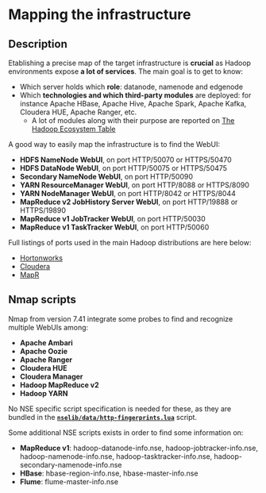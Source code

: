 Mapping the infrastructure
==========================

Description
-----------
Etablishing a precise map of the target infrastructure is **crucial** as Hadoop environments expose **a lot of services**.
The main goal is to get to know:
* Which server holds which **role**: datanode, namenode and edgenode  
* Which **technologies and which third-party modules** are deployed: for instance Apache HBase, Apache Hive, Apache Spark, Apache Kafka, Cloudera HUE, Apache Ranger, etc.
  * A lot of modules along with their purpose are reported on [The Hadoop Ecosystem Table](https://hadoopecosystemtable.github.io/)
  
A good way to easily map the infrastructure is to find the WebUI:
* **HDFS NameNode WebUI**, on port HTTP/50070 or HTTPS/50470  
* **HDFS DataNode WebUI**, on port HTTP/50075 or HTTPS/50475  
* **Secondary NameNode WebUI**, on port HTTP/50090  
* **YARN ResourceManager WebUI**, on port HTTP/8088 or HTTPS/8090  
* **YARN NodeManager WebUI**, on port HTTP/8042 or HTTPS/8044  
* **MapReduce v2 JobHistory Server WebUI**, on port HTTP/19888 or HTTPS/19890  
* **MapReduce v1 JobTracker WebUI**, on port HTTP/50030  
* **MapReduce v1 TaskTracker WebUI**, on port HTTP/50060  
  
Full listings of ports used in the main Hadoop distributions are here below:
* [Hortonworks](https://docs.hortonworks.com/HDPDocuments/HDP2/HDP-2.4.0/bk_HDP_Reference_Guide/content/reference_chap2.html)  
* [Cloudera](https://www.cloudera.com/documentation/enterprise/5-5-x/topics/cdh_ig_ports_cdh5.html)  
* [MapR](http://doc.mapr.com/display/MapR/Ports+Used+by+MapR)  
  
Nmap scripts
------------
Nmap from version 7.41 integrate some probes to find and recognize multiple WebUIs among: 
* **Apache Ambari**  
* **Apache Oozie**  
* **Apache Ranger**  
* **Cloudera HUE**  
* **Cloudera Manager**  
* **Hadoop MapReduce v2**  
* **Hadoop YARN**  
  
No NSE specific script specification is needed for these, as they are bundled in the [**`nselib/data/http-fingerprints.lua`**](https://github.com/nmap/nmap/blob/master/nselib/data/http-fingerprints.lua) script.  
  
Some additional NSE scripts exists in order to find some information on:
* **MapReduce v1**: hadoop-datanode-info.nse, hadoop-jobtracker-info.nse, hadoop-namenode-info.nse, hadoop-tasktracker-info.nse, hadoop-secondary-namenode-info.nse  
* **HBase**: hbase-region-info.nse, hbase-master-info.nse  
* **Flume**: flume-master-info.nse  